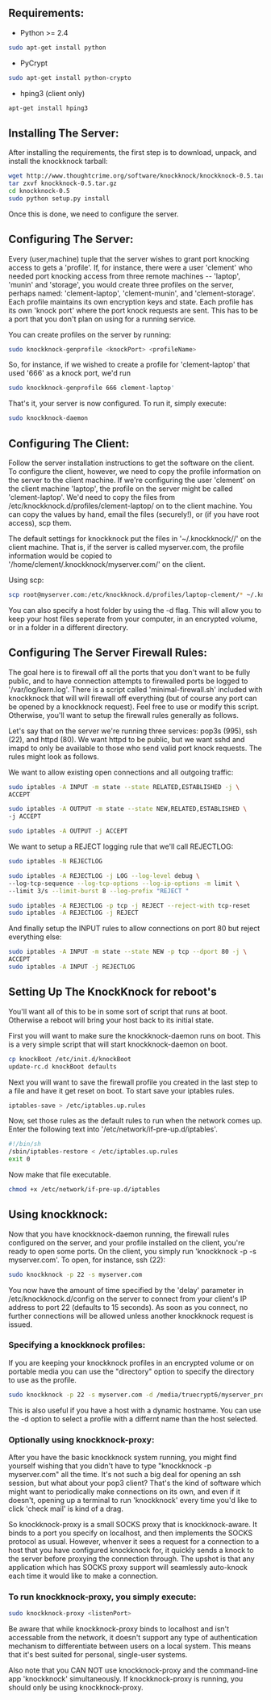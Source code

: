 ## Requirements:
  
  * Python >= 2.4
```bash
sudo apt-get install python
```
  * PyCrypt
```bash
sudo apt-get install python-crypto
```
  * hping3 (client only)
```bash
apt-get install hping3
```

## Installing The Server:

After installing the requirements, the first step is to download, unpack, and install the knockknock tarball:

```bash
wget http://www.thoughtcrime.org/software/knockknock/knockknock-0.5.tar.gz
tar zxvf knockknock-0.5.tar.gz
cd knockknock-0.5
sudo python setup.py install
```

Once this is done, we need to configure the server.
  
## Configuring The Server:

Every (user,machine) tuple that the server wishes to grant port knocking access to gets a 'profile'.  If, for instance, there were a user 'clement' who needed port knocking access from three remote machines -- 'laptop', 'munin' and 'storage', you would create three profiles on the server, perhaps named: 'clement-laptop', 'clement-munin', and 'clement-storage'.  Each profile maintains its own encryption keys and state.  Each profile has its own 'knock port' where the port knock requests are sent.  This has to be a port that you don't plan on using for a running service.

You can create profiles on the server by running:

```bash
sudo knockknock-genprofile <knockPort> <profileName>
```

So, for instance, if we wished to create a profile for 'clement-laptop' that used '666' as a knock port, we'd run

```bash
sudo knockknock-genprofile 666 clement-laptop'
```

That's it, your server is now configured.  To run it, simply execute:

```bash
sudo knockknock-daemon
```

## Configuring The Client:

Follow the server installation instructions to get the software on the client.  To configure the client, however, we need to copy the profile information on the server to the client machine.  If we're configuring the user 'clement' on the client machine 'laptop', the profile on the server might be called 'clement-laptop'.  We'd need to copy the files from /etc/knockknock.d/profiles/clement-laptop/ on to the client machine.  You can copy the values by hand, email the files (securely!), or (if you have root access), scp them.

The default settings for knockknock put the files  in  '~/.knockknock/<serverHostName>/' on the client machine. That is,  if the server is called myserver.com, the profile information would  be copied to '/home/clement/.knockknock/myserver.com/' on the client.

Using scp:

```bash
scp root@myserver.com:/etc/knockknock.d/profiles/laptop-clement/* ~/.knockknock/myserver.com/
```

You can also specify a host folder by using the -d flag. This will allow you to keep your host files seperate from your computer, in an  encrypted volume, or in a folder in a different directory.

## Configuring The Server Firewall Rules:

The goal here is to firewall off all the ports that you don't want to be fully public, and to have connection attempts to firewalled ports be logged to '/var/log/kern.log'.  There is a script called 'minimal-firewall.sh' included with knockknock that will will firewall off everything (but of course any port can be opened by a knockknock request).  Feel free to use or modify this script. Otherwise, you'll want to setup the firewall rules generally as follows.

Let's say that on the server we're running three services: pop3s (995), ssh (22), and httpd (80).  We want httpd to be public, but we want sshd and imapd to only be available to those who send valid port knock requests.  The rules might look as follows.

We want to allow existing open connections and all outgoing traffic:
```bash
sudo iptables -A INPUT -m state --state RELATED,ESTABLISHED -j \
ACCEPT

sudo iptables -A OUTPUT -m state --state NEW,RELATED,ESTABLISHED \
-j ACCEPT

sudo iptables -A OUTPUT -j ACCEPT
```

We want to setup a REJECT logging rule that we'll call REJECTLOG:

```bash
sudo iptables -N REJECTLOG

sudo iptables -A REJECTLOG -j LOG --log-level debug \
--log-tcp-sequence --log-tcp-options --log-ip-options -m limit \
--limit 3/s --limit-burst 8 --log-prefix "REJECT "

sudo iptables -A REJECTLOG -p tcp -j REJECT --reject-with tcp-reset
sudo iptables -A REJECTLOG -j REJECT
```

And finally setup the INPUT rules to allow connections on port 80 but reject everything else:

```bash
sudo iptables -A INPUT -m state --state NEW -p tcp --dport 80 -j \
ACCEPT
sudo iptables -A INPUT -j REJECTLOG
```

## Setting Up The KnockKnock for reboot's

You'll want all of this to be in some sort of script that runs at boot. Otherwise a reboot will bring your host back to its initial state.

First you will want to make sure the knockknock-daemon runs on boot. This is a very simple script that will start knockknock-daemon on boot.

```bash
cp knockBoot /etc/init.d/knockBoot
update-rc.d knockBoot defaults
```

Next you will want to save the firewall profile you created in the last step to a file and have it get reset on boot. To start save your iptables rules.

```bash
iptables-save > /etc/iptables.up.rules
```

Now, set those rules as the default rules to run when the network comes up. Enter the following text into '/etc/network/if-pre-up.d/iptables'.

```bash
#!/bin/sh
/sbin/iptables-restore < /etc/iptables.up.rules
exit 0 
```

Now make that file executable.

```bash
chmod +x /etc/network/if-pre-up.d/iptables
```

## Using knockknock:

Now that you have knockknock-daemon running, the firewall rules configured on the server, and your profile installed on the client, you're ready to open some ports.  On the client, you simply run 'knockknock -p <portToOpen> -s myserver.com'.  To open, for instance, ssh (22):

```bash
sudo knockknock -p 22 -s myserver.com
```

You now have the amount of time specified by the 'delay' parameter in /etc/knockknock.d/config on the server to connect from your client's IP address to port 22 (defaults to 15 seconds).  As soon as you connect, no further connections will be allowed unless another knockknock request is issued.

### Specifying a knockknock profiles:

If you are keeping your knockknock profiles in an encrypted volume or on portable media you can use the "directory" option to specify the directory to use as the profile.

```bash
sudo knockknock -p 22 -s myserver.com -d /media/truecrypt6/myserver_profile
```

This is also useful if you have a host with a dynamic hostname. You can use the -d option to select a profile with a differnt name than the host selected.

### Optionally using knockknock-proxy:

After you have the basic knockknock system running, you might find yourself wishing that you didn't have to type "knockknock -p <whatever> myserver.com" all the time.  It's not such a big deal for opening an ssh session, but what about your pop3 client? That's the kind of software which might want to periodically make connections on its own, and even if it doesn't, opening up a terminal to run 'knockknock' every time you'd like to click 'check mail' is kind of a drag.

So knockknock-proxy is a small SOCKS proxy that is knockknock-aware.  It binds to a port you specify on localhost, and then implements the SOCKS protocol as usual.  However, whenver it sees a request for a connection to a host that you have configured knockknock for, it quickly sends a knock to the server before proxying the connection through.  The upshot is that any application which has SOCKS proxy support will seamlessly auto-knock each time it would like to make a connection.

### To run knockknock-proxy, you simply execute:

```bash
sudo knockknock-proxy <listenPort>
```
Be aware that while knockknock-proxy binds to localhost and isn't accessable from the network, it doesn't support any type of authentication mechanism to differentiate between users on a local system.  This means that it's best suited for personal, single-user systems.

Also note that you CAN NOT use knockknock-proxy and the command-line app 'knockknock' simultaneously.  If knockknock-proxy is running, you should only be using knockknock-proxy.

